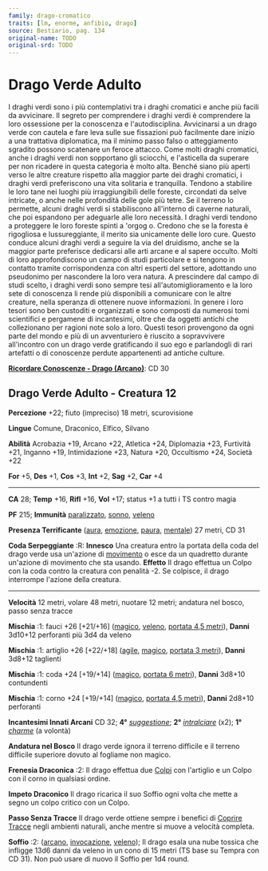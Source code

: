```yaml
---
family: drago-cromatico
traits: [lm, enorme, anfibio, drago]
source: Bestiario, pag. 134
original-name: TODO
original-srd: TODO
---
```


# Drago Verde Adulto

I draghi verdi sono i più contemplativi tra i draghi cromatici e anche più
facili da avvicinare. Il segreto per comprendere i draghi verdi è comprendere la
loro ossessione per la conoscenza e l'autodisciplina. Avvicinarsi a un drago
verde con cautela e fare leva sulle sue fissazioni può facilmente dare inizio a
una trattativa diplomatica, ma il minimo passo falso o atteggiamento sgradito
possono scatenare un feroce attacco. Come molti draghi cromatici, anche i draghi
verdi non sopportano gli sciocchi, e l'asticella da superare per non ricadere in
questa categoria è molto alta. Benché siano più aperti verso le altre creature
rispetto alla maggior parte dei draghi cromatici, i draghi verdi preferiscono
una vita solitaria e tranquilla. Tendono a stabilire le loro tane nei luoghi più
irraggiungibili delle foreste, circondati da selve intricate, o anche nelle
profondità delle gole più tetre. Se il terreno lo permette, alcuni draghi verdi
si stabiliscono all'interno di caverne naturali, che poi espandono per adeguarle
alle loro necessità. I draghi verdi tendono a proteggere le loro foreste spinti
a 'orgog o. Credono che se la foresta è rigogliosa e lussureggiante, il merito
sia unicamente delle loro cure. Questo conduce alcuni draghi verdi a seguire la
via del druidismo, anche se la maggior parte preferisce dedicarsi alle arti
arcane e al sapere occulto. Molti di loro approfondiscono un campo di studi
particolare e si tengono in contatto tramite corrispondenza con altri esperti
del settore, adottando uno pseudonimo per nascondere la loro vera natura. A
prescindere dal campo di studi scelto, i draghi verdi sono sempre tesi
all'automiglioramento e la loro sete di conoscenza li rende più disponibili a
comunicare con le altre creature, nella speranza di ottenere nuove informazioni.
In genere i loro tesori sono ben custoditi e organizzati e sono composti da
numerosi tomi scientifici e pergamene di incantesimi, oltre che da oggetti
antichi che collezionano per ragioni note solo a loro. Questi tesori provengono
da ogni parte del mondo e più di un avventuriero è riuscito a sopravvivere
all'incontro con un drago verde gratificando il suo ego e parlandogli di rari
artefatti o di conoscenze perdute appartenenti ad antiche culture.

**[Ricordare Conoscenze - Drago (Arcano)](/azioni/abilita/ricordare-conoscenze)**:
CD 30

## Drago Verde Adulto - Creatura 12

**Percezione** +22; fiuto (impreciso) 18 metri, scurovisione

**Lingue** Comune, Draconico, Elfico, Silvano

**Abilità** Acrobazia +19, Arcano +22, Atletica +24, Diplomazia +23, Furtività
+21, Inganno +19, Intimidazione +23, Natura +20, Occultismo +24, Società +22

**For** +5, **Des** +1, **Cos** +3, **Int** +2, **Sag** +2, **Car** +4

---

**CA** 28; **Temp** +16, **Rifl** +16, **Vol** +17; status +1 a tutti i TS
contro magia

**PF** 215; **Immunità** [paralizzato](/condizioni/paralizzato),
[sonno](/tratti/sonno), [veleno](/tratti/veleno)

**Presenza Terrificante** ([aura](/tratti/aura), [emozione](/tratti/emozione),
[paura](/tratti/paura), [mentale](/tratti/mentale)) 27 metri, CD 31

**Coda Serpeggiante** :R: **Innesco** Una creatura entro la portata della coda
del drago verde usa un'azione di [movimento](/tratti/movimento) o esce da un
quadretto durante un'azione di movimento che sta usando. **Effetto** Il drago
effettua un Colpo con la coda contro la creatura con penalità -2. Se colpisce,
il drago interrompe l'azione della creatura.

---

**Velocità** 12 metri, volare 48 metri, nuotare 12 metri; andatura nel bosco,
passo senza tracce

**Mischia** :1: fauci +26 \[+21/+16] ([magico](/tratti/magico),
[veleno](/tratti/veleno), [portata 4,5 metri](/tratti/portata)), **Danni**
3d10+12 perforanti più 3d4 da veleno

**Mischia** :1: artiglio +26 \[+22/+18] ([agile](/tratti/agile),
[magico](/tratti/magico), [portata 3 metri](/tratti/portata)), **Danni** 3d8+12
taglienti

**Mischia** :1: coda +24 \[+19/+14] ([magico](/tratti/magico),
[portata 6 metri](/tratti/portata)), **Danni** 3d8+10 contundenti

**Mischia** :1: corno +24 \[+19/+14] ([magico](/tratti/magico),
[portata 4,5 metri](/tratti/portata)), **Danni** 2d8+10 perforanti

**Incantesimi Innati Arcani** CD 32; **4°**
_[suggestione](/incantesimi/suggestione)_; **2°**
_[intralciare](/incantesimi/intralciare)_ (x2); **1°**
_[charme](/incantesimi/charme)_ (a volontà)

**Andatura nel Bosco** Il drago verde ignora il terreno difficile e il terreno
difficile superiore dovuto al fogliame non magico.

**Frenesia Draconica** :2: Il drago effettua due [Colpi](/azioni/colpire) con
l'artiglio e un Colpo con il corno in qualsiasi ordine.

**Impeto Draconico** Il drago ricarica il suo Soffio ogni volta che mette a
segno un colpo critico con un Colpo.

**Passo Senza Tracce** Il drago verde ottiene sempre i benefici di
[Coprire Tracce](/azioni/coprire-tracce) negli ambienti naturali, anche mentre
si muove a velocità completa.

**Soffio** :2: ([arcano](/tratti/arcano), [invocazione](/tratti/invocazione),
[veleno](/tratti/veleno)); Il drago esala una nube tossica che infligge 13d6
danni da veleno in un cono di 15 metri (TS base su Tempra con CD 31). Non può
usare di nuovo il Soffio per 1d4 round.

